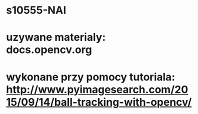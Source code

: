# s10555-NAI
# uzywane materialy: docs.opencv.org
# wykonane przy pomocy tutoriala: http://www.pyimagesearch.com/2015/09/14/ball-tracking-with-opencv/
